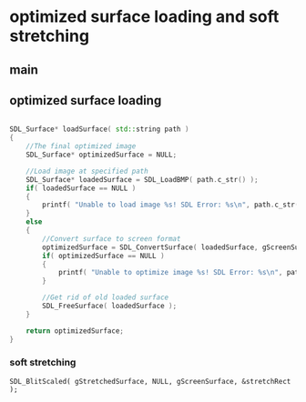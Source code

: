 # optimized surface loading and soft stretching

## main

## optimized surface loading

```cpp

SDL_Surface* loadSurface( std::string path )
{
	//The final optimized image
	SDL_Surface* optimizedSurface = NULL;

	//Load image at specified path
	SDL_Surface* loadedSurface = SDL_LoadBMP( path.c_str() );
	if( loadedSurface == NULL )
	{
		printf( "Unable to load image %s! SDL Error: %s\n", path.c_str(), SDL_GetError() );
	}
	else
	{
		//Convert surface to screen format
		optimizedSurface = SDL_ConvertSurface( loadedSurface, gScreenSurface->format, 0 );
		if( optimizedSurface == NULL )
		{
			printf( "Unable to optimize image %s! SDL Error: %s\n", path.c_str(), SDL_GetError() );
		}

		//Get rid of old loaded surface
		SDL_FreeSurface( loadedSurface );
	}

	return optimizedSurface;
}
```

### soft stretching

`SDL_BlitScaled( gStretchedSurface, NULL, gScreenSurface, &stretchRect );`

